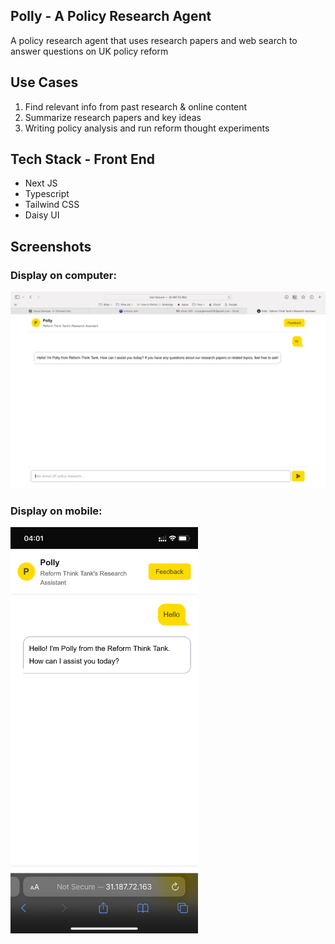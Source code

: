 ## Polly - A Policy Research Agent
A policy research agent that uses research papers and web search to answer questions on UK policy reform

## Use Cases
1. Find relevant info from past research & online content
2. Summarize research papers and key ideas
3. Writing policy analysis and run reform thought experiments


## Tech Stack - Front End
- Next JS
- Typescript
- Tailwind CSS
- Daisy UI

## Screenshots

### Display on computer:

<img src="screenshots/computer-screen.png" alt="Computer Screenshot" width="600" />

### Display on mobile:

<img src="screenshots/mobile-screen.png" alt="Mobile Screenshot" width="300" />

